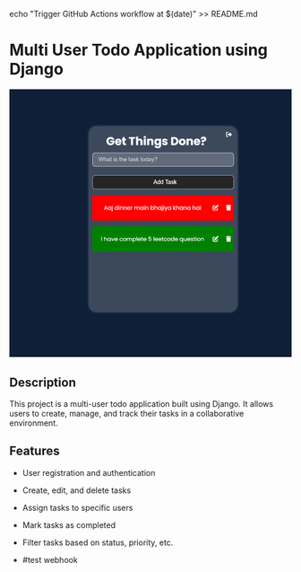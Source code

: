 echo "Trigger GitHub Actions workflow at $(date)" >> README.md

# Multi User Todo Application using Django

![Project Image](https://raw.githubusercontent.com/Ayushsav/Todo_app_using_django/c49a051ea6dee5429ea6e2e7a05a2f0299ab1ec7/todo/todo/static/js/Screenshot%20(24).png)

## Description
This project is a multi-user todo application built using Django. It allows users to create, manage, and track their tasks in a collaborative environment. 

## Features
- User registration and authentication
- Create, edit, and delete tasks
- Assign tasks to specific users
- Mark tasks as completed
- Filter tasks based on status, priority, etc.

- #test webhook
